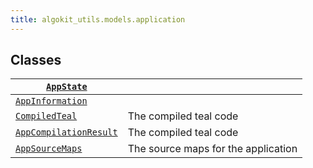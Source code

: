 ```yaml
---
title: algokit_utils.models.application
---
```


## Classes

| [`AppState`](/reference/algokit-utils-py/api/AppState#algokit_utils.models.application.AppState)                                     |                                     |
| ------------------------------------------------------------------------------------------------------------------------------------ | ----------------------------------- |
| [`AppInformation`](/reference/algokit-utils-py/api/AppInformation#algokit_utils.models.application.AppInformation)                   |                                     |
| [`CompiledTeal`](/reference/algokit-utils-py/api/CompiledTeal#algokit_utils.models.application.CompiledTeal)                         | The compiled teal code              |
| [`AppCompilationResult`](/reference/algokit-utils-py/api/AppCompilationResult#algokit_utils.models.application.AppCompilationResult) | The compiled teal code              |
| [`AppSourceMaps`](/reference/algokit-utils-py/api/AppSourceMaps#algokit_utils.models.application.AppSourceMaps)                      | The source maps for the application |
